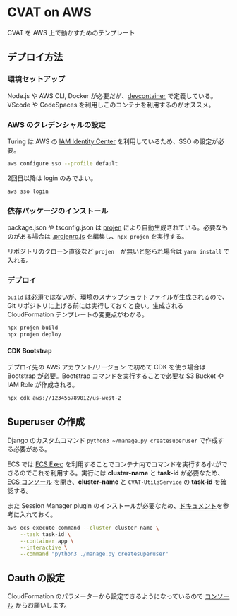 # CVAT on AWS

CVAT を AWS 上で動かすためのテンプレート

## デプロイ方法

### 環境セットアップ

Node.js や AWS CLI, Docker が必要だが、[devcontainer](./.devcontainer.json) で定義している。VScode や CodeSpaces を利用しこのコンテナを利用するのがオススメ。

### AWS のクレデンシャルの設定

Turing は AWS の [IAM Identity Center](https://aws.amazon.com/jp/iam/identity-center/) を利用しているため、SSO の設定が必要。

```bash
aws configure sso --profile default
```

2回目以降は login のみでよい。

```bash
aws sso login
```

### 依存パッケージのインストール

package.json や tsconfig.json は [projen](https://github.com/projen/projen) により自動生成されている。必要なものがある場合は [.projenrc.js](./.projenrc.js) を編集し、`npx projen` を実行する。

リポジトリのクローン直後など `projen`　が無いと怒られ場合は `yarn install` で入れる。

### デプロイ

`build` は必須ではないが、環境のスナップショットファイルが生成されるので、Git リポジトリに上げる前には実行しておくと良い。生成される CloudFormation テンプレートの変更点がわかる。

```bash
npx projen build
npx projen deploy
```

#### CDK Bootstrap

デプロイ先の AWS アカウント/リージョン で初めて CDK を使う場合は Bootstrap が必要。Bootstrap コマンドを実行することで必要な S3 Bucket や IAM Role が作成される。

```bash
npx cdk aws://123456789012/us-west-2
```

## Superuser の作成

Django のカスタムコマンド `python3 ~/manage.py createsuperuser` で作成する必要がある。

ECS では [ECS Exec](https://docs.aws.amazon.com/ja_jp/AmazonECS/latest/userguide/ecs-exec.html) を利用することでコンテナ内でコマンドを実行する小tができるのでこれを利用する。実行には **cluster-name** と **task-id** が必要なため、[ECS コンソール](https://us-west-2.console.aws.amazon.com/ecs/v2/clusters?region=us-west-2) を開き、**cluster-name** と `CVAT-UtilsService` の **task-id** を確認する。

また Session Manager plugin のインストールが必要なため、[ドキュメント](https://docs.aws.amazon.com/systems-manager/latest/userguide/session-manager-working-with-install-plugin.html#install-plugin-debian)を参考に入れておく。

```bash
aws ecs execute-command --cluster cluster-name \
    --task task-id \
    --container app \
    --interactive \
    --command "python3 ./manage.py createsuperuser"
```

## Oauth の設定

CloudFormation のパラメーターから設定できるようになっているので [コンソール](https://us-west-2.console.aws.amazon.com/cloudformation/home?region=us-west-2#/stacks) からお願いします。
